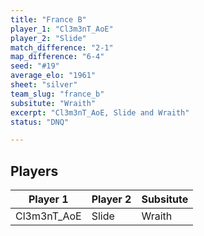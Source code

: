 ```yaml
---
title: "France B"
player_1: "Cl3m3nT_AoE"
player_2: "Slide"
match_difference: "2-1"
map_difference: "6-4"
seed: "#19"
average_elo: "1961"
sheet: "silver"
team_slug: "france_b"
subsitute: "Wraith"
excerpt: "Cl3m3nT_AoE, Slide and Wraith"
status: "DNQ"

---
```

## Players

| Player 1 | Player 2 | Subsitute |
| -- | -- | -- |
| Cl3m3nT_AoE | Slide | Wraith |
